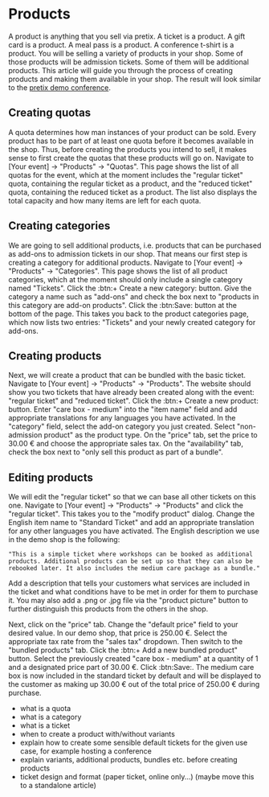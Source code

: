 # Products

A product is anything that you sell via pretix. A ticket is a product. A gift card is a product. A meal pass is a product. A conference t-shirt is a product. You will be selling a variety of products in your shop. Some of those products will be admission tickets. Some of them will be additional products. This article will guide you through the process of creating products and making them available in your shop. The result will look similar to the [pretix demo conference](https://pretix.eu/demoshops/democon/). 

## Creating quotas 

A quota determines how man instances of your product can be sold. Every product has to be part of at least one quota before it becomes available in the shop. Thus, before creating the products you intend to sell, it makes sense to first create the quotas that these products will go on.  Navigate to [Your event] → "Products" → "Quotas". This page shows the list of all quotas for the event, which at the moment includes the "regular ticket" quota, containing the regular ticket as a product, and the "reduced ticket" quota, containing the reduced ticket as a product. The list also displays the total capacity and how many items are left for each quota. 

## Creating categories

We are going to sell additional products, i.e. products that can be purchased as add-ons to admission tickets in our shop. That means our first step is creating a category for additional products. Navigate to [Your event] → "Products" → "Categories". This page shows the list of all product categories, which at the moment should only include a single category named "Tickets". Click the :btn:+ Create a new category: button. Give the category a name such as "add-ons" and check the box next to "products in this category are add-on products". Click the :btn:Save: button at the bottom of the page. This takes you back to the product categories page, which now lists two entries: "Tickets" and your newly created category for add-ons. 

## Creating products 

Next, we will create a product that can be bundled with the basic ticket. Navigate to [Your event] → "Products" → "Products". The website should show you two tickets that have already been created along with the event: "regular ticket" and "reduced ticket".  Click the :btn:+ Create a new product: button. Enter "care box - medium" into the "item name" field and add appropriate translations for any languages you have activated. In the "category" field, select the add-on category you just created. Select "non-admission product" as the product type. On the "price" tab, set the price to 30.00 € and choose the appropriate sales tax. On the "availability" tab, check the box next to "only sell this product as part of a bundle". 

## Editing products

We will edit the "regular ticket" so that we can base all other tickets on this one. Navigate to [Your event] → "Products" → "Products" and click the "regular ticket". This takes you to the "modify product" dialog. Change the English item name to "Standard Ticket" and add an appropriate translation for any other languages you have activated. The English description we use in the demo shop is the following: 

    "This is a simple ticket where workshops can be booked as additional products. Additional products can be set up so that they can also be rebooked later. It also includes the medium care package as a bundle." 

Add a description that tells your customers what services are included in the ticket and what conditions have to be met in order for them to purchase it. You may also add a .png or .jpg file via the "product picture" button to further distinguish this products from the others in the shop. 

Next, click on the "price" tab. Change the "default price" field to your desired value. In our demo shop, that price is 250.00 €. Select the appropriate tax rate from the "sales tax" dropdown. Then switch to the "bundled products" tab. Click the :btn:+ Add a new bundled product" button. Select the previously created "care box - medium" at a quantity of 1 and a designated price part of 30.00 €. Click :btn:Save:. The medium care box is now included in the standard ticket by default and will be displayed to the customer as making up 30.00 € out of the total price of 250.00 € during purchase. 


 

 - what is a quota
 - what is a category 
 - what is a ticket 
 - when to create a product with/without variants 
 - explain how to create some sensible default tickets for the given use case, for example hosting a conference
 - explain variants, additional products, bundles etc. before creating products 
 - ticket design and format (paper ticket, online only...) (maybe move this to a standalone article)
